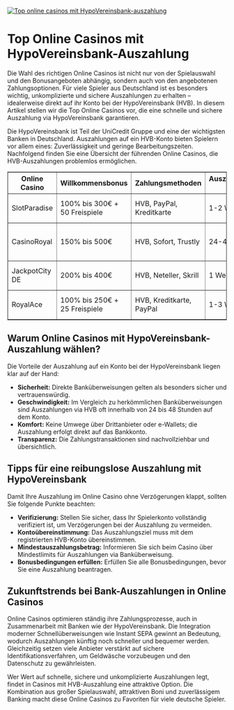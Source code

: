 [![Top online casinos mit HypoVereinsbank-auszahlung](https://123-caf.pages.dev/gitsignup.png)](https://vrmoo.ru/Bt82HjjY)

<h1>Top Online Casinos mit HypoVereinsbank-Auszahlung</h1>  <p>Die Wahl des richtigen Online Casinos ist nicht nur von der Spielauswahl und den Bonusangeboten abhängig, sondern auch von den angebotenen Zahlungsoptionen. Für viele Spieler aus Deutschland ist es besonders wichtig, unkomplizierte und sichere Auszahlungen zu erhalten – idealerweise direkt auf ihr Konto bei der HypoVereinsbank (HVB). In diesem Artikel stellen wir die Top Online Casinos vor, die eine schnelle und sichere Auszahlung via HypoVereinsbank garantieren.</p>  <p>Die HypoVereinsbank ist Teil der UniCredit Gruppe und eine der wichtigsten Banken in Deutschland. Auszahlungen auf ein HVB-Konto bieten Spielern vor allem eines: Zuverlässigkeit und geringe Bearbeitungszeiten. Nachfolgend finden Sie eine Übersicht der führenden Online Casinos, die HVB-Auszahlungen problemlos ermöglichen.</p>  <table border="1" cellpadding="8" cellspacing="0">   <thead>     <tr>       <th>Online Casino</th>       <th>Willkommensbonus</th>       <th>Zahlungsmethoden</th>       <th>Auszahlungsdauer (HVB)</th>       <th>Top Spiele</th>     </tr>   </thead>   <tbody>     <tr>       <td>SlotParadise</td>       <td>100% bis 300€ + 50 Freispiele</td>       <td>HVB, PayPal, Kreditkarte</td>       <td>1-2 Werktage</td>       <td>Book of Dead, Starburst, Mega Moolah</td>     </tr>     <tr>       <td>CasinoRoyal</td>       <td>150% bis 500€</td>       <td>HVB, Sofort, Trustly</td>       <td>24-48 Stunden</td>       <td>Gonzo's Quest, Immortal Romance</td>     </tr>     <tr>       <td>JackpotCity DE</td>       <td>200% bis 400€</td>       <td>HVB, Neteller, Skrill</td>       <td>1 Werktag</td>       <td>Lightning Roulette, Mega Fortune</td>     </tr>     <tr>       <td>RoyalAce</td>       <td>100% bis 250€ + 25 Freispiele</td>       <td>HVB, Kreditkarte, PayPal</td>       <td>1-3 Werktage</td>       <td>Dead or Alive, Thunderstruck II</td>     </tr>   </tbody> </table>  <h2>Warum Online Casinos mit HypoVereinsbank-Auszahlung wählen?</h2>  <p>Die Vorteile der Auszahlung auf ein Konto bei der HypoVereinsbank liegen klar auf der Hand:</p>  <ul>   <li><strong>Sicherheit:</strong> Direkte Banküberweisungen gelten als besonders sicher und vertrauenswürdig.</li>   <li><strong>Geschwindigkeit:</strong> Im Vergleich zu herkömmlichen Banküberweisungen sind Auszahlungen via HVB oft innerhalb von 24 bis 48 Stunden auf dem Konto.</li>   <li><strong>Komfort:</strong> Keine Umwege über Drittanbieter oder e-Wallets; die Auszahlung erfolgt direkt auf das Bankkonto.</li>   <li><strong>Transparenz:</strong> Die Zahlungstransaktionen sind nachvollziehbar und übersichtlich.</li> </ul>  <h2>Tipps für eine reibungslose Auszahlung mit HypoVereinsbank</h2>  <p>Damit Ihre Auszahlung im Online Casino ohne Verzögerungen klappt, sollten Sie folgende Punkte beachten:</p>  <ul>   <li><strong>Verifizierung:</strong> Stellen Sie sicher, dass Ihr Spielerkonto vollständig verifiziert ist, um Verzögerungen bei der Auszahlung zu vermeiden.</li>   <li><strong>Kontoübereinstimmung:</strong> Das Auszahlungsziel muss mit dem registrierten HVB-Konto übereinstimmen.</li>   <li><strong>Mindestauszahlungsbetrag:</strong> Informieren Sie sich beim Casino über Mindestlimits für Auszahlungen via Banküberweisung.</li>   <li><strong>Bonusbedingungen erfüllen:</strong> Erfüllen Sie alle Bonusbedingungen, bevor Sie eine Auszahlung beantragen.</li> </ul>  <h2>Zukunftstrends bei Bank-Auszahlungen in Online Casinos</h2>  <p>Online Casinos optimieren ständig ihre Zahlungsprozesse, auch in Zusammenarbeit mit Banken wie der HypoVereinsbank. Die Integration moderner Schnellüberweisungen wie Instant SEPA gewinnt an Bedeutung, wodurch Auszahlungen künftig noch schneller und bequemer werden. Gleichzeitig setzen viele Anbieter verstärkt auf sichere Identifikationsverfahren, um Geldwäsche vorzubeugen und den Datenschutz zu gewährleisten.</p>  <p>Wer Wert auf schnelle, sichere und unkomplizierte Auszahlungen legt, findet in Casinos mit HVB-Auszahlung eine attraktive Option. Die Kombination aus großer Spielauswahl, attraktiven Boni und zuverlässigem Banking macht diese Online Casinos zu Favoriten für viele deutsche Spieler.</p>